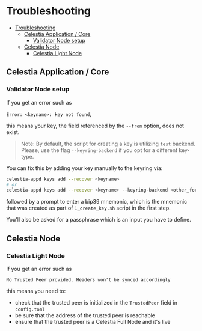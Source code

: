 # Troubleshooting

- [Troubleshooting](#troubleshooting)
  - [Celestia Application / Core](#celestia-application--core)
    - [Validator Node setup](#validator-node-setup)
  - [Celestia Node](#celestia-node)
    - [Celestia Light Node](#celestia-light-node)

## Celestia Application / Core

### Validator Node setup
If you get an error such as 

```Error: <keyname>: key not found```,

this means your key, the field referenced by the `--from` option, does not exist.

> Note: By default, the script for creating a key is utilizing `test` backend. Please, use the flag `--keyring-backend` if you opt for a different key-type.

You can fix this by adding your key manually to the keyring via:

```sh
celestia-appd keys add --recover <keyname>
# or 
celestia-appd keys add --recover <keyname> --keyring-backend <other_format>
``` 

followed by a prompt to enter a bip39 mnemonic, which is the mnemonic that was created as part of `1_create_key.sh` script in the first step.

You'll also be asked for a passphrase which is an input you have to define.

## Celestia Node

### Celestia Light Node
If you get an error such as 

```
No Trusted Peer provided. Headers won't be synced accordingly
```

this means you need to: 
- check that the trusted peer is initialized in the `TrustedPeer` field in `config.toml`
- be sure that the address of the trusted peer is reachable
- ensure that the trusted peer is a Celestia Full Node and it's live